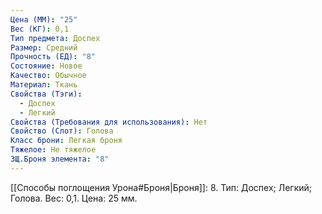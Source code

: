 ```yaml
---
Цена (ММ): "25"
Вес (КГ): 0,1
Тип предмета: Доспех
Размер: Средний
Прочность (ЕД): "8"
Состояние: Новое
Качество: Обычное
Материал: Ткань
Свойства (Тэги):
  - Доспех
  - Легкий
Свойства (Требования для использования): Нет
Свойство (Слот): Голова
Класс брони: Легкая броня
Тяжелое: Не тяжелое
ЗЩ.Броня элемента: "8"
---
```

[[Способы поглощения Урона#Броня|Броня]]: 8. Тип: Доспех; Легкий; Голова. Вес: 0,1. Цена: 25 мм. 